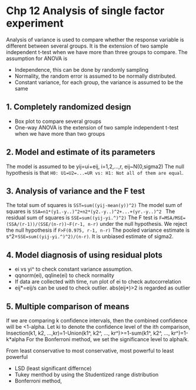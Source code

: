 # Chp 12 Analysis of single factor experiment
Analysis of variance is used to compare whether the response variable is different between several groups. It is the extension of two sample independent t-test when we have more than three groups to compare. 
The assumption for ANOVA is 
* Independence, this can be done by randomly sampling
* Normality, the random error is assumed to be normally distributed.
* Constant variance, for each group, the variance is assumed to be the same

## 1. Completely randomized design
* Box plot to compare several groups
* One-way ANOVA is the extension of two sample independent t-test when we have more than two groups

## 2. Model and estimate of its parameters
The model is assumed to be
yij=ui+eij, i=1,2,...,r, 
eij~N(0,sigma2)
The null hypothesis is that ```H0: U1=U2=...=UR vs: H1: Not all of them are equal```.

## 3. Analysis of variance and the F test

The total sum of squares is ```SST=sum((yij-mean(y))^2)```
The model sum of squares is ```SSA=n1*(y1.-y..)^2+n2*(y2.-y..)^2+...+(yr.-y..)^2 ```
The residual sum of squares is ```SSE=sum((yij-yi.^)^2)```
The F test is ```F=MSA/MSE=(SSA/(r-1))/(SSE/(n-r))~F(r-1, n-r)``` under the null hypothesis.
We reject the null hypothesis if ```F>F(0.975, r-1, n-r)```
The pooled variance estimate is s^2=```SSE=sum((yij-yi.^)^2)/(n-r)```. It is unbiased estimate of sigma2.

## 4. Model diagnosis of using residual plots
* ei vs yi^ to check constant variance assumption.
* qqnorm(ei), qqline(ei) to check normality
* If data are collected with time, run plot of ei to check autocorrelation
* eij*=eij/s can be used to check outlier. abs(eij*)>2 is regarded as outlier

## 5. Multiple comparison of means
If we are comparing k confidence intervals, then the combined confidence will be <1-alpha. Let ki to denote the confidence level of the ith comparison, 
Insection(k1, k2, ...,kr)=1-Union(k1^, k2^, ..., kr^)>=1-sum(k1^, k2^, ..., kr^)=1-k*alpha
For the Bonferroni method, we set the significance level to alpha/k.

From least conservative to most conservative, most powerful to least powerful
* LSD (least significant differnce)
* Tukey menthod by using the Studentized range distribution
* Bonferroni method, 
